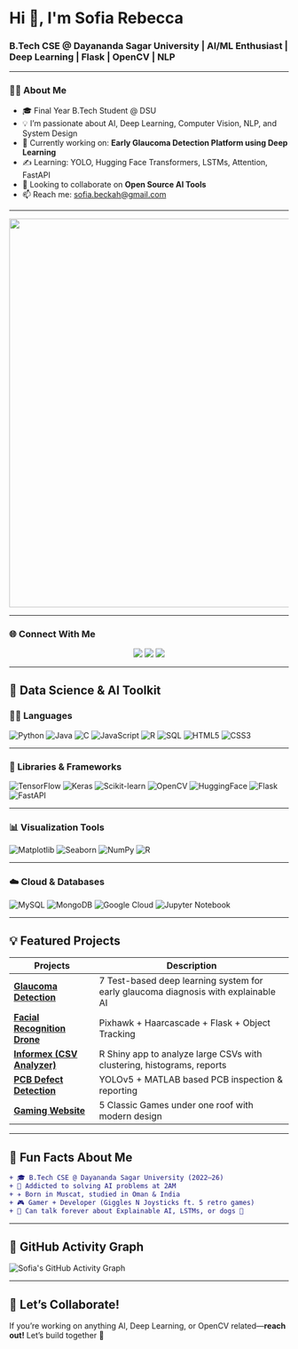 <div style="display: flex; align-items: center; justify-content: space-between; flex-wrap: wrap;">

<div style="flex: 1; min-width: 300px;">

<h1>Hi 👋, I'm Sofia Rebecca</h1>

<h3>B.Tech CSE @ Dayananda Sagar University | AI/ML Enthusiast | Deep Learning | Flask | OpenCV | NLP</h3>

---

### 🙋‍♀️ About Me

- 🎓 Final Year B.Tech Student @ DSU  
- 💡 I’m passionate about AI, Deep Learning, Computer Vision, NLP, and System Design  
- 🔭 Currently working on: **Early Glaucoma Detection Platform using Deep Learning**  
- ✍️ Learning: YOLO, Hugging Face Transformers, LSTMs, Attention, FastAPI  
- 👯 Looking to collaborate on **Open Source AI Tools**  
- 📫 Reach me: [sofia.beckah@gmail.com](mailto:sofia.beckah@gmail.com)  

---

</div>

<div style="flex: 1; display: flex; justify-content: center; align-items: center; min-width: 300px;">
  <img src="https://raw.githubusercontent.com/SofiaRebecca/SofiaRebecca/main/banner.gif" width="700" />
</div>

</div>


---

### 🌐 Connect With Me

<p align="center">
  <a href="https://www.linkedin.com/in/sofia-rebecca-830475280" target="_blank"><img src="https://img.shields.io/badge/-LinkedIn-blue?logo=linkedin&style=for-the-badge" /></a>
  <a href="https://github.com/SofiaRebecca" target="_blank"><img src="https://img.shields.io/badge/-GitHub-181717?logo=github&style=for-the-badge" /></a>
  <a href="https://instagram.com/_sxfia_.x" target="_blank"><img src="https://img.shields.io/badge/-Instagram-E4405F?logo=instagram&logoColor=white&style=for-the-badge" /></a>
</p>

---

## 🚀 Data Science & AI Toolkit

### 👩‍💻 Languages

![Python](https://img.shields.io/badge/-Python-3670A0?style=for-the-badge&logo=python&logoColor=ffdd54)
![Java](https://img.shields.io/badge/-Java-007396?style=for-the-badge&logo=java&logoColor=white)
![C](https://img.shields.io/badge/-C-00599C?style=for-the-badge&logo=c&logoColor=white)
![JavaScript](https://img.shields.io/badge/-JavaScript-F7DF1E?style=for-the-badge&logo=javascript&logoColor=black)
![R](https://img.shields.io/badge/-R-276DC3?style=for-the-badge&logo=r&logoColor=white)
![SQL](https://img.shields.io/badge/-SQL-336791?style=for-the-badge&logo=mysql&logoColor=white)
![HTML5](https://img.shields.io/badge/-HTML5-E34F26?style=for-the-badge&logo=html5&logoColor=white)
![CSS3](https://img.shields.io/badge/-CSS3-1572B6?style=for-the-badge&logo=css3&logoColor=white)

---

### 🧠 Libraries & Frameworks

![TensorFlow](https://img.shields.io/badge/-TensorFlow-FF6F00?style=for-the-badge&logo=tensorflow&logoColor=white)
![Keras](https://img.shields.io/badge/-Keras-D00000?style=for-the-badge&logo=keras&logoColor=white)
![Scikit-learn](https://img.shields.io/badge/-Scikit--learn-F7931E?style=for-the-badge&logo=scikitlearn&logoColor=white)
![OpenCV](https://img.shields.io/badge/-OpenCV-5C3EE8?style=for-the-badge&logo=opencv&logoColor=white)
![HuggingFace](https://img.shields.io/badge/-Transformers-FFD21F?style=for-the-badge&logo=huggingface&logoColor=black)
![Flask](https://img.shields.io/badge/-Flask-000000?style=for-the-badge&logo=flask&logoColor=white)
![FastAPI](https://img.shields.io/badge/-FastAPI-009688?style=for-the-badge&logo=fastapi&logoColor=white)

---

### 📊 Visualization Tools

![Matplotlib](https://img.shields.io/badge/-Matplotlib-11557C?style=for-the-badge&logo=matplotlib)
![Seaborn](https://img.shields.io/badge/-Seaborn-538CBA?style=for-the-badge)
![NumPy](https://img.shields.io/badge/-NumPy-013243?style=for-the-badge&logo=numpy&logoColor=white)
![R](https://img.shields.io/badge/-R-276DC3?style=for-the-badge&logo=r&logoColor=white)

---

### ☁️ Cloud & Databases

![MySQL](https://img.shields.io/badge/-MySQL-4479A1?style=for-the-badge&logo=mysql&logoColor=white)
![MongoDB](https://img.shields.io/badge/-MongoDB-4EA94B?style=for-the-badge&logo=mongodb&logoColor=white)
![Google Cloud](https://img.shields.io/badge/-Google_Cloud-4285F4?style=for-the-badge&logo=googlecloud&logoColor=white)
![Jupyter Notebook](https://img.shields.io/badge/-Jupyter-FA0F00?style=for-the-badge&logo=jupyter&logoColor=white)

---

## 💡 Featured Projects

| Projects | Description |
|--------|-------------|
| [**Glaucoma Detection**](https://github.com/SofiaRebecca/Glaucoma) | 7 Test-based deep learning system for early glaucoma diagnosis with explainable AI |
| [**Facial Recognition Drone**](https://github.com/SofiaRebecca/Facial-Recognition-and-object-tracking) | Pixhawk + Haarcascade + Flask + Object Tracking |
| [**Informex (CSV Analyzer)**](https://github.com/SofiaRebecca/Informex) | R Shiny app to analyze large CSVs with clustering, histograms, reports |
| [**PCB Defect Detection**](https://github.com/SofiaRebecca/PCBDefect/tree/master) | YOLOv5 + MATLAB based PCB inspection & reporting |
| [**Gaming Website**](https://github.com/SofiaRebecca/Giggles-N-Joysticks.git) | 5 Classic Games under one roof with modern design |

---

## 🌟 Fun Facts About Me

```diff
+ 🎓 B.Tech CSE @ Dayananda Sagar University (2022–26)
+ 🧠 Addicted to solving AI problems at 2AM
+ ✈️ Born in Muscat, studied in Oman & India
+ 🎮 Gamer + Developer (Giggles N Joysticks ft. 5 retro games)
+ 💬 Can talk forever about Explainable AI, LSTMs, or dogs 🐶
```


---

## 🔄 GitHub Activity Graph

![Sofia's GitHub Activity Graph](https://github-readme-activity-graph.vercel.app/graph?username=SofiaRebecca&theme=react-dark)

---

## 🔗 Let’s Collaborate!
If you’re working on anything AI, Deep Learning, or OpenCV related—**reach out!** Let’s build together 🌟
